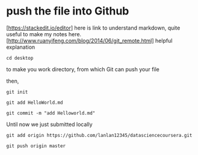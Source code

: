 push the file into Github
===================
[https://stackedit.io/editor] here is link to understand markdown, quite useful to make my notes here.
[http://www.ruanyifeng.com/blog/2014/06/git_remote.html] helpful explanation
```
cd desktop
```
to make you work directory, from which Git can push your file

then,
```
git init

git add HelloWorld.md

git commit -m "add Helloworld.md"
```
Until now we just submitted locally
```
git add origin https://github.com/lanlan12345/datasciencecoursera.git

git push origin master 
```

